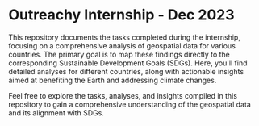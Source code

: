 # Outreachy Internship - Dec 2023
This repository documents the tasks completed during the internship, focusing on a comprehensive analysis of geospatial data for various countries. The primary goal is to map these findings directly to the corresponding Sustainable Development Goals (SDGs). Here, you'll find detailed analyses for different countries, along with actionable insights aimed at benefiting the Earth and addressing climate changes.

Feel free to explore the tasks, analyses, and insights compiled in this repository to gain a comprehensive understanding of the geospatial data and its alignment with SDGs. 
